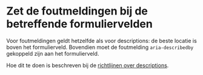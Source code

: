 # Zet de foutmeldingen bij de betreffende formuliervelden

Voor foutmeldingen geldt hetzelfde als voor descriptions: de beste locatie is boven het formulierveld. Bovendien moet de foutmelding `aria-describedby` gekoppeld zijn aan het formulierveld.

Hoe dit te doen is beschreven bij de [richtlijnen over descriptions](/richtlijnen/formulieren/descriptions).
